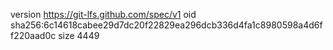 version https://git-lfs.github.com/spec/v1
oid sha256:6c14618cabee29d7dc20f22829ea296dcb336d4fa1c8980598a4d6ff220aad0c
size 4449
